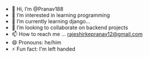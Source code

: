 - 👋 Hi, I’m @Pranav188
- 👀 I’m interested in learning programming
- 🌱 I’m currently learning django...
- 💞️ I’m looking to collaborate on backend projects
- 📫 How to reach me ... rajeshirkepranav12@gmail.com
- 😄 Pronouns: he/him
- ⚡ Fun fact: I'm left handed

<!---
Pranav188/Pranav188 is a ✨ special ✨ repository because its `README.md` (this file) appears on your GitHub profile.
You can click the Preview link to take a look at your changes.
--->
